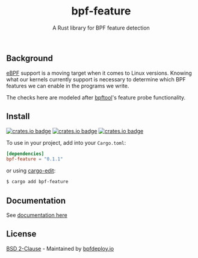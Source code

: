 <div align="center">
  <h1>bpf-feature</h1>
  <p>
    A Rust library for BPF feature detection
  </p>
  <br>
</div>


## Background

[eBPF](https://ebpf.io/) support is a moving target when it comes to Linux versions. Knowing what our kernels currently support is necessary to determine which BPF features we can enable in the programs we write.

The checks here are modeled after [bpftool](https://github.com/libbpf/bpftool)'s feature probe functionality.

## Install

[![crates.io badge](https://img.shields.io/crates/v/bpf-feature.svg)](https://crates.io/crates/bpf-feature)
[![crates.io badge](https://img.shields.io/crates/l/bpf-feature.svg)](https://crates.io/crates/bpf-feature)
[![crates.io badge](https://img.shields.io/docsrs/bpf-feature/latest.svg)](https://docs.rs/bpf-feature)

To use in your project, add into your `Cargo.toml`:

```toml
[dependencies]
bpf-feature = "0.1.1"
```

or using [cargo-edit](https://github.com/killercup/cargo-edit):

```sh
$ cargo add bpf-feature
```

## Documentation

See [documentation here](https://docs.rs/bpf-feature/)

## License

[BSD 2-Clause](https://choosealicense.com/licenses/bsd-2-clause) - Maintained by [bpfdeploy.io](https://bpfdeploy.io)



